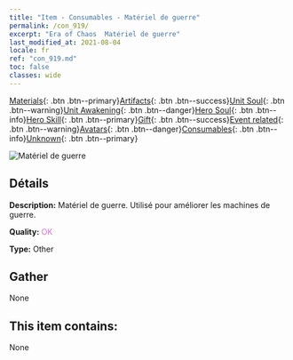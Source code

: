 ```yaml
---
title: "Item - Consumables - Matériel de guerre"
permalink: /con_919/
excerpt: "Era of Chaos  Matériel de guerre"
last_modified_at: 2021-08-04
locale: fr
ref: "con_919.md"
toc: false
classes: wide
---
```

 [Materials](/ItemsFR/){: .btn .btn--primary}[Artifacts](/ItemsFR/Artifacts/){: .btn .btn--success}[Unit Soul](/ItemsFR/UnitSoul/){: .btn .btn--warning}[Unit Awakening](/ItemsFR/UnitAwakening/){: .btn .btn--danger}[Hero Soul](/ItemsFR/HeroSoul/){: .btn .btn--info}[Hero Skill](/ItemsFR/HeroSkill/){: .btn .btn--primary}[Gift](/ItemsFR/Gift/){: .btn .btn--success}[Event related](/ItemsFR/Events/){: .btn .btn--warning}[Avatars](/ItemsFR/Avatars/){: .btn .btn--danger}[Consumables](/ItemsFR/Consumables/){: .btn .btn--info}[Unknown](/ItemsFR/Unknown/){: .btn .btn--primary}

 ![Matériel de guerre](/images/t/i_40007.png)

## Détails
 **Description:** Matériel de guerre. Utilisé pour améliorer les machines de guerre.

 **Quality:** <span style="color: #DA70D6">OK</span>

 **Type:** Other

## Gather

  None

## This item contains:

  None

